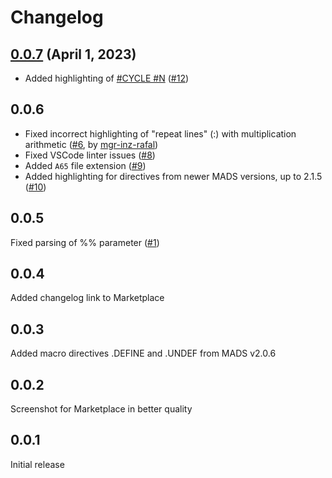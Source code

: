 # Changelog

## [0.0.7](https://github.com/mirao/mads/milestone/2?closed=1) (April 1, 2023)

* Added highlighting of [#CYCLE #N](https://mads.atari8.info/pl/dyrektywy-kodu/#cycle-n) ([#12](https://github.com/mirao/mads/issues/12))

## 0.0.6

* Fixed incorrect highlighting of "repeat lines" (:) with multiplication arithmetic ([#6](https://github.com/mirao/mads/issues/6), by [mgr-inz-rafal](https://github.com/mgr-inz-rafal))
* Fixed VSCode linter issues ([#8](https://github.com/mirao/mads/issues/8))
* Added `A65` file extension ([#9](https://github.com/mirao/mads/issues/9))
* Added highlighting for directives from newer MADS versions, up to 2.1.5 ([#10](https://github.com/mirao/mads/issues/10))

## 0.0.5

Fixed parsing of %% parameter ([#1](https://github.com/mirao/mads/issues/1))

## 0.0.4

Added changelog link to Marketplace

## 0.0.3

Added macro directives .DEFINE and .UNDEF from MADS v2.0.6

## 0.0.2

Screenshot for Marketplace in better quality

## 0.0.1

Initial release
